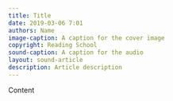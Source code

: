 ```yaml
---
title: Title
date: 2019-03-06 7:01
authors: Name
image-caption: A caption for the cover image
copyright: Reading School
sound-caption: A caption for the audio
layout: sound-article
description: Article description
---
```


Content
